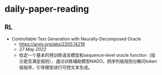 # daily-paper-reading

## RL

- Controllable Text Generation with Neurally-Decomposed Oracle
  -  https://arxiv.org/abs/2205.14219
  - *27 May 2022*
  - 给定一个基本的预训练语言模型和sequence-level oracle function（指示是否满足规则），通过训练辅助模型NADO，把序列级规则分解问token级指导，引导模型进行可控文本生成。